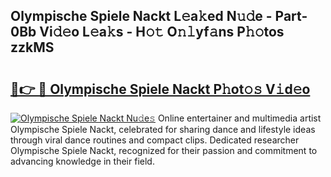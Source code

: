 ## Olympische Spiele Nackt L𝚎a𝚔ed N𝚞𝚍e - Part-0Bb Vi𝚍𝚎o L𝚎a𝚔s - H𝚘𝚝 O𝚗𝚕yf𝚊ns P𝚑𝚘tos zzkMS

# <h2><a href="http://kfcf67j.oniu.top/?m=Olympische+Spiele+Nackt">🔗👉 🔴 Olympische Spiele Nackt P𝚑ot𝚘𝚜 V𝚒d𝚎o</a></h2>

[![Olympische Spiele Nackt Nu𝚍e𝚜](https://i.imgur.com/0qMVB7G.gif)](http://kfcf67j.oniu.top/?m=Olympische+Spiele+Nackt)
Online entertainer and multimedia artist Olympische Spiele Nackt, celebrated for sharing dance and lifestyle ideas through viral dance routines and compact clips. Dedicated researcher Olympische Spiele Nackt, recognized for their passion and commitment to advancing knowledge in their field.  
